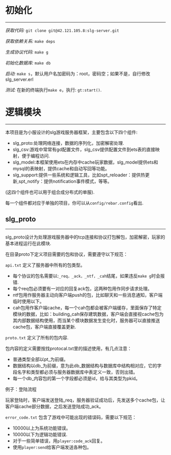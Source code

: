 # 初始化
---
*获取代码:* `git clone git@42.121.105.8:slg-server.git`

*获取依赖关系:* `make deps`

*生成协议代码:* `make g`

*初始化数据库:* `make db`

*启动:* `make s`，默认用户名加密码为：root，密码空；如果不是，自行修改slg_server.erl

*测试:* 在新的终端执行`make e`，执行: `gt:start()`.

# 逻辑模块
---
本项目是为小服设计的slg游戏服务器框架，主要包含以下四个组件:

* slg_proto:处理网络连接，数据的序列化，加密解密处理.
* slg_csv:游戏中常常有gd配置文件，slg_csv提供配置文件到ets表的直接映射，便于编程访问.
* slg_model:本框架使用ets在内存中cache玩家数据，slg_model提供ets和mysql的表映射，提供cache和自动写回等功能。
* slg_support:提供一些系统和逻辑工具，比如spt_reloader：提供热更新,spt_notify：提供notification事件模式，等等。

(这四个组件也可以用于组合成分布式的单服).

每一个组件都对应于单独的项目，你可以从`config/rebar.config`看出.

## slg_proto
---
slg_proto设计为处理游戏服务器中的tcp连接和协议打包解包，加密解密，玩家的基本进程运行在此模块.

在目录proto下定义项目需要的包和协议，需要遵守以下规范：

`api.txt` 定义了服务器中所有的包类型。

* 每个协议的包名需要以:`_req，_ack，_ntf，_cah`结尾，如果违反`make g`时会报错.
* 每个req包必须要有一对应的回复ack包，这两种包用作同步请求处理。
* ntf包用作服务器主动向客户端push的包，比如聊天和一些消息通知，客户端临时使用以下。
* cah包用作客户端cache，每一个cah包都会被客户端缓存，里面保存了特定模块的数据，比如：building_cah保存建筑数据，客户端会直接视cache包为其内部数据结构使用，而当某个模块数据发生变化时，服务器可以直接推送cache包，客户端直接覆盖更新.

`proto.txt` 定义了所有的包内容.

包内容的定义需要按找protocal.txt里的描述使用，有几点注意：

* 普通类型全部以pt_为前缀。
* 数据结构以db_为前缀，意为此db_数据结构与数据库中结构相对应，它的字段名字和类型都必须与服务器数据库中表定义一致，否则出错。
* 每一个db_内容包的第一个字段都必须是id，给与其类型为pkid。

例子：登陆流程

玩家登陆时，客户端发送登陆_req，服务器验证成功后，先发送多个cache包，让客户端cache部分数据，之后发送登陆成功_ack。

`error_code.txt` 包含了游戏中可能出现的错误码，需要以下规范：

* 10000以上为系统功能错误。
* 10000以下为逻辑功能错误.
* 对于一些简单错误，用`player:code_ack`回复。
* 使用`player:send`给客户端发送各种包。
